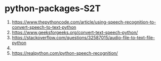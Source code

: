 # python-packages-S2T

1. https://www.thepythoncode.com/article/using-speech-recognition-to-convert-speech-to-text-python
2. https://www.geeksforgeeks.org/convert-text-speech-python/
3. https://stackoverflow.com/questions/32587015/audio-file-to-text-file-python
4.
5. https://realpython.com/python-speech-recognition/

 
